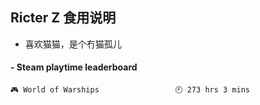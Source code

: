 ## Ricter Z 食用说明
- 喜欢猫猫，是个冇猫孤儿

<!-- steam-box start -->
#### - Steam playtime leaderboard
```text
🎮 World of Warships                 🕘 273 hrs 3 mins
```
<!-- Powered by https://github.com/YouEclipse/steam-box . -->
<!-- steam-box end -->
